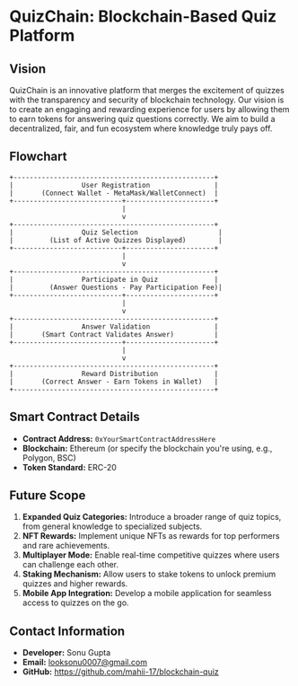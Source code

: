 # **QuizChain: Blockchain-Based Quiz Platform**

## **Vision**
QuizChain is an innovative platform that merges the excitement of quizzes with the transparency and security of blockchain technology. Our vision is to create an engaging and rewarding experience for users by allowing them to earn tokens for answering quiz questions correctly. We aim to build a decentralized, fair, and fun ecosystem where knowledge truly pays off.

## **Flowchart**
```plaintext
+--------------------------------------------------+
|                 User Registration                |
|       (Connect Wallet - MetaMask/WalletConnect)  |
+---------------------------+----------------------+
                            |
                            v
+--------------------------------------------------+
|                 Quiz Selection                    |
|         (List of Active Quizzes Displayed)        |
+---------------------------+----------------------+
                            |
                            v
+--------------------------------------------------+
|                 Participate in Quiz              |
|         (Answer Questions - Pay Participation Fee)|
+---------------------------+----------------------+
                            |
                            v
+--------------------------------------------------+
|                 Answer Validation                |
|       (Smart Contract Validates Answer)          |
+---------------------------+----------------------+
                            |
                            v
+--------------------------------------------------+
|                 Reward Distribution              |
|       (Correct Answer - Earn Tokens in Wallet)   |
+--------------------------------------------------+
```

## **Smart Contract Details**
- **Contract Address:** `0xYourSmartContractAddressHere`
- **Blockchain:** Ethereum (or specify the blockchain you're using, e.g., Polygon, BSC)
- **Token Standard:** ERC-20

## **Future Scope**
1. **Expanded Quiz Categories:** Introduce a broader range of quiz topics, from general knowledge to specialized subjects.
2. **NFT Rewards:** Implement unique NFTs as rewards for top performers and rare achievements.
3. **Multiplayer Mode:** Enable real-time competitive quizzes where users can challenge each other.
4. **Staking Mechanism:** Allow users to stake tokens to unlock premium quizzes and higher rewards.
5. **Mobile App Integration:** Develop a mobile application for seamless access to quizzes on the go.

## **Contact Information**
- **Developer:** Sonu Gupta
- **Email:** looksonu0007@gmail.com
- **GitHub:** https://github.com/mahii-17/blockchain-quiz

